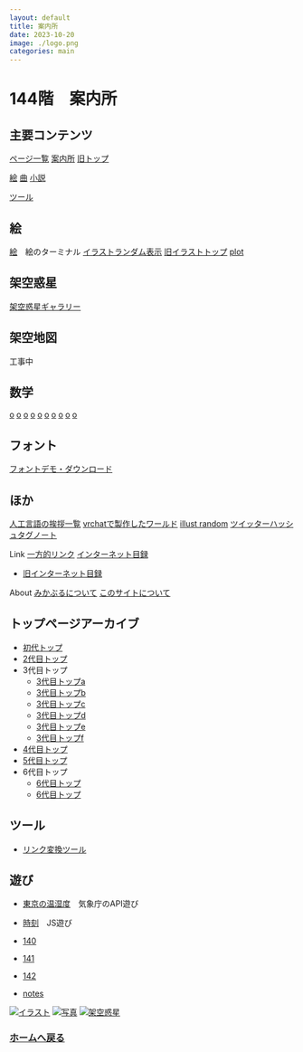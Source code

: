 ```yaml
---
layout: default
title: 案内所
date: 2023-10-20
image: ./logo.png
categories: main
---
```


# 144階　案内所

## 主要コンテンツ
[ページ一覧](1)
[案内所](144)
[旧トップ](100)

[絵](129)
[曲](145)
[小説](146)

[ツール](71)

## 絵
[絵](129)　絵のターミナル
[イラストランダム表示](5)
[旧イラストトップ](5)
[plot](90)

## 架空惑星
[架空惑星ギャラリー](23)

## 架空地図
工事中

## 数学
[o](83)
[o](80)
[o](81)
[o](82)
[o](84)
[o](85)
[o](86)
[o](87)
[o](88)
[o](89)


## フォント
[フォントデモ・ダウンロード](12)

## ほか
[人工言語の挨拶一覧](42)
[vrchatで製作したワールド](22)
[illust random](5)
[ツイッターハッシュタグノート](133)

Link
[一方的リンク](142)
[インターネット目録](128)
- [旧インターネット目録](21)

About
[みかぶるについて](143)
[このサイトについて](37)

## トップページアーカイブ
- [初代トップ](27)
- [2代目トップ](100)
- 3代目トップ
  - [3代目トップa](104)
  - [3代目トップb](105)
  - [3代目トップc](107)
  - [3代目トップd](108)
  - [3代目トップe](109)
  - [3代目トップf](115)
- [4代目トップ](116) 
- [5代目トップ](106)
- 6代目トップ
  - [6代目トップ](126)
  - [6代目トップ](127)

## ツール
- [リンク変換ツール](121)

## 遊び
- [東京の温湿度](29)　気象庁のAPI遊び
- [時刻](28)　JS遊び

- [140](140)
- [141](141)
- [142](142)
- [notes](notes)


<div class="row">
<a href="./129" class="linkcard"><img src="./illusts/501.png">イラスト</a>
<a href="./8" class="linkcard"><img src="./photos/2.png">写真</a>
<a href="./129" class="linkcard"><img src="./illusts/298.png">架空惑星</a>
</div>

### [ホームへ戻る](./index.html)
